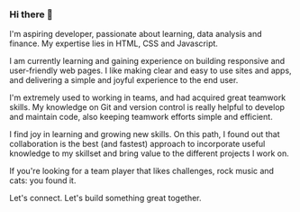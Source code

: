 ### Hi there 👋

I'm aspiring developer, passionate about learning, data analysis and finance. My expertise lies in HTML, CSS and Javascript.

I am currently learning and gaining experience on building responsive and user-friendly web pages. I like making clear and easy to use sites and apps, and delivering a simple and joyful experience to the end user. 

I'm extremely used to working in teams, and had acquired great teamwork skills. My knowledge on Git and version control is really helpful to develop and maintain code, also keeping teamwork efforts simple and efficient.

I find joy in learning and growing new skills. On this path, I found out that collaboration is the best (and fastest) approach to incorporate useful knowledge to my skillset and bring value to the different projects I work on.

If you're looking for a team player that likes challenges, rock music and cats: you found it.

Let's connect. Let's build something great together.
